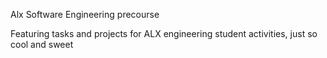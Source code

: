 Alx Software Engineering precourse

Featuring tasks and projects for ALX engineering student activities, just so cool and sweet
